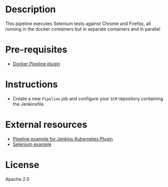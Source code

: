 # Description

This pipeline executes Selenium tests against Chrome and Firefox, all running in the docker containers but in separate containers and in parallel

# Pre-requisites

- [Docker Pipeline plugin](https://wiki.jenkins.io/display/JENKINS/Docker+Pipeline+Plugin)

# Instructions

- Create a new `Pipeline` job and configure your `SCM` repository containing the Jenkinsfile.

# External resources

- [Pipeline example for Jenkins Kubernetes Plugin](https://github.com/carlossg/jenkins-kubernetes-plugin/blob/master/examples/selenium.groovy)
- [Selenium example](https://github.com/carlossg/selenium-example)

# License

Apache 2.0